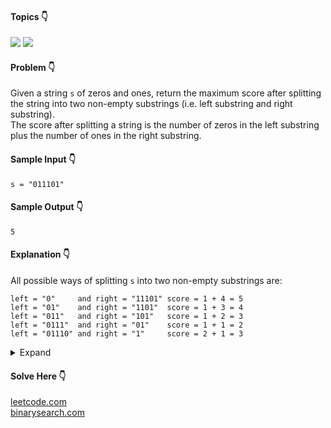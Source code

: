 #### Topics :point_down:
![](https://img.shields.io/badge/-prefix--sum-wheat) 
![](https://img.shields.io/badge/-string-wheat)

#### Problem :point_down:
Given a string `s` of zeros and ones, return the maximum score after splitting the string into two non-empty substrings (i.e. left substring and right substring).  
The score after splitting a string is the number of zeros in the left substring plus the number of ones in the right substring.
#### Sample Input :point_down:
```
s = "011101"
```
#### Sample Output :point_down:
```
5
```
#### Explanation :point_down:
All possible ways of splitting `s` into two non-empty substrings are:
```
left = "0"     and right = "11101" score = 1 + 4 = 5 
left = "01"    and right = "1101"  score = 1 + 3 = 4 
left = "011"   and right = "101"   score = 1 + 2 = 3 
left = "0111"  and right = "01"    score = 1 + 1 = 2 
left = "01110" and right = "1"     score = 2 + 1 = 3
```
<details>
<summary>Expand</summary>
  
#### Python :point_down:
```py
def solve(s):
    n = len(s)
    z = [0 for i in range(n)] # zeroes
    z[0] = int(s[0] == '0')
    for i in range(1, n):
        z[i] = z[i-1] + (s[i] == '0')

    o = [0 for i in range(n)] # ones
    o[-1] = int(s[-1] == '1')
    for i in range(n-2, -1, -1):
        o[i] = o[i+1] + (s[i] == '1')

    m = z[0] + o[1] # max score
    for i in range(1, n-1):
        m = max(m, z[i] + o[i+1])

    return m          
```
#### Time Complexity :point_down:
```
O(n)
```
#### Space Complexity :point_down:
```
O(n)
```
#### Python :point_down:
```py
def solve(s):
    o = 0 # ones
    z = [0 for i in range(len(s))] # zeroes

    if s[0] == '0':
        z[0] = 1

    m = 0 # max score

    for i in range(1, len(s)):
        if s[i] == '0':
            z[i] += 1
        z[i] += z[i-1]

    for i in range(len(s)-1, 0, -1):
        if s[i] == '1':
            o += 1
        m = max(m, o + z[i-1])

    return m                
```
#### Time Complexity :point_down:
```
O(n)
```
#### Space Complexity :point_down:
```
O(n)
```
#### Python :point_down:
```py
def solve(s):
    z =  0           # zeroes
    o = s.count('1') # ones

    m = 0 # max score
    for i in range(len(s)-1):
        if s[i] == '0':
            z += 1
        else:
            o -= 1

        m = max(m, z + o)

    return m
```
#### Time Complexity :point_down:
```
O(n)
```
#### Space Complexity :point_down:
```
O(1)
```
</details>

#### Solve Here :point_down:
[leetcode.com](https://leetcode.com/problems/maximum-score-after-splitting-a-string/)  
[binarysearch.com](https://binarysearch.com/problems/Maximize-Binary-String-Score)
